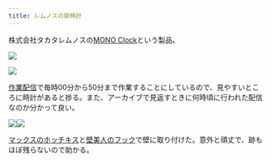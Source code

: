 ```yaml
---
title: レムノスの掛時計
---
```

株式会社タカタレムノスの[MONO Clock](https://www.amazon.co.jp/dp/B004UIT8BK)という製品。

![](https://lh5.googleusercontent.com/zCC97VAPUv3Zbs3XnnLoz5IfPpKIT4hYZ1LYk09khrQwMbqUKu2LpCBe2s6KGuSW2b7CYf8JXX3LxXS7evcHbGV8EC0sEGx6GBDL1NXR5XGiacZjNpYr-hX60Rf-rfPKax_pIGezqoScutNCAWa2wLfeUEHobXaO3qyPB2l_1r11XBKmGuHbaoxJ)

![](https://lh6.googleusercontent.com/CQoIqlbZFswisdvARKSLo1dZsDxbz-sstaaohT_GRQNaNL80aqwFLe2TL_wqKz7qqwqs9YUyD0f5dAGXjBivqUcEnxEO4bnyz3CgJ8KY2c0fN-y9lOLAIjj0zuuirm56vju3M7ynT68Gr3HTvem_QQl784sXnfutI-8Jvc5cY11JRV3_9RjxVUZe)

[作業配信](https://www.youtube.com/channel/UC5s-KpSDGzxWPWNv94PnJHw)で毎時00分から50分まで作業することにしているので、見やすいところに時計があると捗る。また、アーカイブで見返すときに何時頃に行われた配信なのか分かって良い。

![](https://lh4.googleusercontent.com/5jRMidh6QyX_3bjQS2ZZrYeVqWRAL8haO5ovGkceAxA7z9Vqtuu2pUa7FZVCYh2FZF_KVwXjkrsCy2OTbNTsKClExVRo-58nIoljWKeIY2JQcH6yjoKipsXwHHz2Gjh1hOKg5EZwNOuVXmJE_MV3PEh6kQKRarKTZMpPygmIGMs3gEIU6wsqmnsF)![](https://lh6.googleusercontent.com/iuZM6d8kZensh4Ish4ZGLKTUS7UAyvNL3z-Dze0v3sO2RUDR0OmjcK5OyAhfDVSaHfLEg8sii59WJsnjJhkCSVsRfUY155lUPt-lLnTDHEZQZiThoC56l0t6BovmanQMGgmU3L5iwIRGrOIxeP_RO3DuhKguayJ4B01JYC-cKtcPyUQnpKZQhoKp)

[マックスのホッチキス](https://www.amazon.co.jp/dp/B000O9WRWG)と[壁美人のフック](https://www.amazon.co.jp/dp/B00CU78TDG)で壁に取り付けた。意外と頑丈で、跡もほぼ残らないので助かる。
